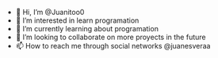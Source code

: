 - 👋 Hi, I’m @Juanitoo0
- 👀 I’m interested in learn programation
- 🌱 I’m currently learning about programation
- 💞️ I’m looking to collaborate on more proyects in the future
- 📫 How to reach me through social networks @juanesveraa

<!---
Juanitoo0/Juanitoo0 is a ✨ special ✨ repository because its `README.md` (this file) appears on your GitHub profile.
You can click the Preview link to take a look at your changes.
--->

